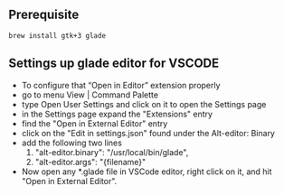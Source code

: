 ## Prerequisite

```
brew install gtk+3 glade
```

## Settings up glade editor for VSCODE

- To configure that “Open in Editor” extension properly
- go to menu View | Command Palette
- type Open User Settings and click on it to open the Settings page
- in the Settings page expand the "Extensions" entry
- find the "Open in External Editor" entry
- click on the "Edit in settings.json" found under the Alt-editor: Binary
- add the following two lines
  1. "alt-editor.binary": "/usr/local/bin/glade",
  2. "alt-editor.args": "{filename}"
- Now open any *.glade file in VSCode editor, right click on it, and hit "Open in External Editor".
